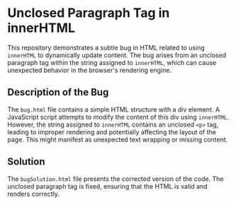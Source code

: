 # Unclosed Paragraph Tag in innerHTML

This repository demonstrates a subtle bug in HTML related to using `innerHTML` to dynamically update content.  The bug arises from an unclosed paragraph tag within the string assigned to `innerHTML`, which can cause unexpected behavior in the browser's rendering engine.

## Description of the Bug

The `bug.html` file contains a simple HTML structure with a div element. A JavaScript script attempts to modify the content of this div using `innerHTML`. However, the string assigned to `innerHTML` contains an unclosed `<p>` tag, leading to improper rendering and potentially affecting the layout of the page. This might manifest as unexpected text wrapping or missing content.

## Solution

The `bugSolution.html` file presents the corrected version of the code.  The unclosed paragraph tag is fixed, ensuring that the HTML is valid and renders correctly.